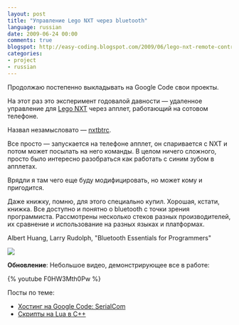 ```yaml
---
layout: post
title: "Управление Lego NXT через bluetooth"
language: russian
date: 2009-06-24 00:00
comments: true
blogspot: http://easy-coding.blogspot.com/2009/06/lego-nxt-remote-control-via-bluetooth.html
categories:
- project
- russian
---
```

Продолжаю постепенно выкладывать на Google Code свои проекты.

На этот раз это эксперимент годовалой давности — удаленное управление для [Lego NXT][] через апплет, работающий на сотовом телефоне.

[Lego NXT]: http://www.mindstorms.ru/

Назвал незамысловато — [nxtbtrc][].

[nxtbtrc]: http://code.google.com/p/nxtbtrc

Все просто — запускается на телефоне апплет, он спаривается с NXT и потом может посылать на него команды. В целом ничего сложного, просто было интересно разобраться как работать с синим зубом в апплетах. 

Врядли я там чего еще буду модифицировать, но может кому и пригодится.

Даже книжку, помню, для этого специально купил. Хорошая, кстати, книжка. Все доступно и понятно о bluetooth с точки зрения программиста. Рассмотрены несколько стеков разных производителей, их сравнение и использование на разных языках и платформах.

Albert Huang, Larry Rudolph, "Bluetooth Essentials for Programmers"

<a href="http://www.amazon.co.uk/gp/product/0521703751/ref=as_li_tf_il?ie=UTF8&tag=prodiy-21&linkCode=as2&camp=1634&creative=6738&creativeASIN=0521703751"><img border="0" src="http://ws.assoc-amazon.co.uk/widgets/q?_encoding=UTF8&Format=_SL160_&ASIN=0521703751&MarketPlace=GB&ID=AsinImage&WS=1&tag=prodiy-21&ServiceVersion=20070822" ></a><img src="http://www.assoc-amazon.co.uk/e/ir?t=prodiy-21&l=as2&o=2&a=0521703751" width="1" height="1" border="0" alt="" style="border:none !important; margin:0px !important;" />

**Обновление**: Небольшое видео, демонстрирующее все в работе:

{% youtube F0HW3Mth0Pw %}

Посты по теме:

* [Хостинг на Google Code: SerialCom][]
* [Скрипты на Lua в С++][]

[Хостинг на Google Code: SerialCom]: /blog/russian/2009/06/07/googlecode-hosting-serialcom/
[Скрипты на Lua в С++]: /blog/russian/2009/06/12/lua-scripts-in-cpp/
